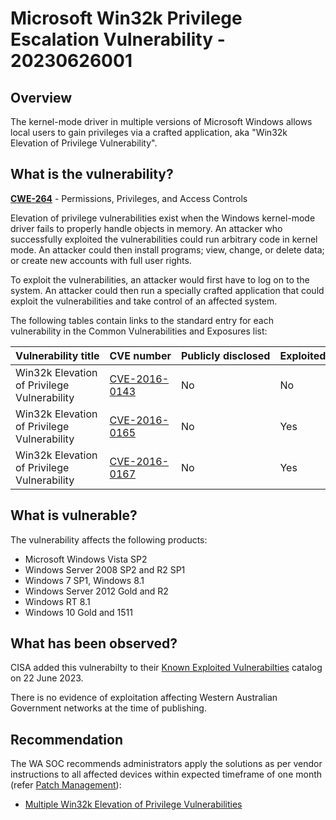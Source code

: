 # Microsoft Win32k Privilege Escalation Vulnerability - 20230626001

## Overview

The kernel-mode driver in multiple versions of Microsoft Windows allows local users to gain privileges via a crafted application, aka "Win32k Elevation of Privilege Vulnerability".

## What is the vulnerability?

[**CWE-264**](https://cwe.mitre.org/data/definitions/264.html) - Permissions, Privileges, and Access Controls

Elevation of privilege vulnerabilities exist when the Windows kernel-mode driver fails to properly handle objects in memory. An attacker who successfully exploited the vulnerabilities could run arbitrary code in kernel mode. An attacker could then install programs; view, change, or delete data; or create new accounts with full user rights.

To exploit the vulnerabilities, an attacker would first have to log on to the system. An attacker could then run a specially crafted application that could exploit the vulnerabilities and take control of an affected system.

The following tables contain links to the standard entry for each vulnerability in the Common Vulnerabilities and Exposures list:

| Vulnerability title | CVE number | Publicly disclosed | Exploited |
| --- | --- | --- | --- |
| Win32k Elevation of Privilege Vulnerability | [CVE-2016-0143](https://www.cve.org/CVERecord?id=CVE-2016-0143) | No | No |
| Win32k Elevation of Privilege Vulnerability | [CVE-2016-0165](https://www.cve.org/CVERecord?id=CVE-2016-0165) | No | Yes |
| Win32k Elevation of Privilege Vulnerability | [CVE-2016-0167](https://www.cve.org/CVERecord?id=CVE-2016-0167) | No | Yes |


## What is vulnerable?

The vulnerability affects the following products:

- Microsoft Windows Vista SP2
- Windows Server 2008 SP2 and R2 SP1
- Windows 7 SP1, Windows 8.1
- Windows Server 2012 Gold and R2
- Windows RT 8.1
- Windows 10 Gold and 1511


## What has been observed?

CISA added this vulnerabilty to their [Known Exploited Vulnerabilties](https://www.cisa.gov/known-exploited-vulnerabilities-catalog) catalog on 22 June 2023.

There is no evidence of exploitation affecting Western Australian Government networks at the time of publishing.

## Recommendation

The WA SOC recommends administrators apply the solutions as per vendor instructions to all affected devices within expected timeframe of one month (refer [Patch Management](../guidelines/patch-management.md)):

- [Multiple Win32k Elevation of Privilege Vulnerabilities](https://learn.microsoft.com/en-us/security-updates/securitybulletins/2016/ms16-039#multiple-win32k-elevation-of-privilege-vulnerabilities)
